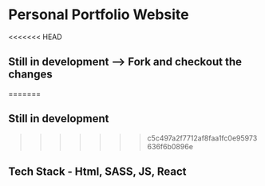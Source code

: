 # Personal Portfolio Website

<<<<<<< HEAD
## Still in development --> Fork and checkout the changes
=======
## Still in development 
>>>>>>> c5c497a2f7712af8faa1fc0e95973636f6b0896e
## Tech Stack - Html, SASS, JS, React

